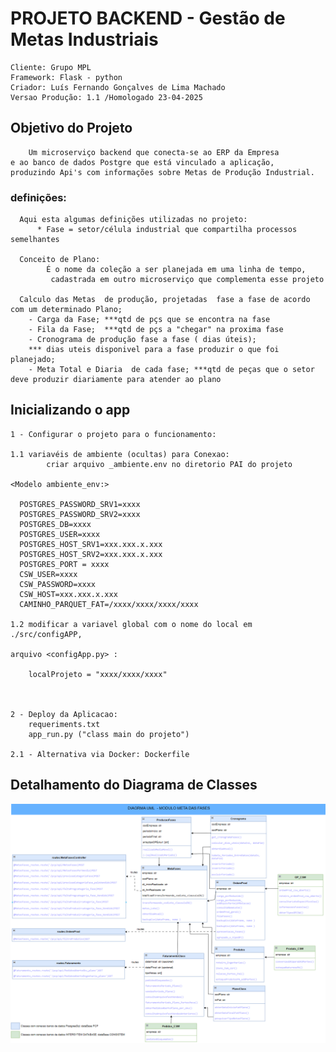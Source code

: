 # PROJETO BACKEND - Gestão de Metas Industriais 
    Cliente: Grupo MPL
    Framework: Flask - python
    Criador: Luís Fernando Gonçalves de Lima Machado
    Versao Produção: 1.1 /Homologado 23-04-2025
    
## Objetivo do Projeto
    
        Um microserviço backend que conecta-se ao ERP da Empresa 
    e ao banco de dados Postgre que está vinculado a aplicação, 
    produzindo Api's com informações sobre Metas de Produção Industrial. 

### definições:
      
      Aqui esta algumas definições utilizadas no projeto:
          * Fase = setor/célula industrial que compartilha processos semelhantes

      Conceito de Plano: 
            É o nome da coleção a ser planejada em uma linha de tempo,
             cadastrada em outro microserviço que complementa esse projeto
  
      Calculo das Metas  de produção, projetadas  fase a fase de acordo com um determinado Plano;
        - Carga da Fase; ***qtd de pçs que se encontra na fase
        - Fila da Fase;  ***qtd de pçs a "chegar" na proxima fase
        - Cronograma de produção fase a fase ( dias úteis); 
        *** dias uteis disponivel para a fase produzir o que foi planejado;
        - Meta Total e Diaria  de cada fase; ***qtd de peças que o setor deve produzir diariamente para atender ao plano
  

## Inicializando o app
    
    1 - Configurar o projeto para o funcionamento: 
        
    1.1 variavéis de ambiente (ocultas) para Conexao: 
            criar arquivo _ambiente.env no diretorio PAI do projeto
    
    <Modelo ambiente_env:>

      POSTGRES_PASSWORD_SRV1=xxxx
      POSTGRES_PASSWORD_SRV2=xxxx
      POSTGRES_DB=xxxx
      POSTGRES_USER=xxxx
      POSTGRES_HOST_SRV1=xxx.xxx.x.xxx
      POSTGRES_HOST_SRV2=xxx.xxx.x.xxx
      POSTGRES_PORT = xxxx
      CSW_USER=xxxx
      CSW_PASSWORD=xxxx
      CSW_HOST=xxx.xxx.x.xxx
      CAMINHO_PARQUET_FAT=/xxxx/xxxx/xxxx/xxxx

    1.2 modificar a variavel global com o nome do local em ./src/configAPP,
    
    arquivo <configApp.py> :
        
        localProjeto = "xxxx/xxxx/xxxx"
    
    
        
    2 - Deploy da Aplicacao: 
        requeriments.txt
        app_run.py ("class main do projeto")
    
    2.1 - Alternativa via Docker: Dockerfile 
    

## Detalhamento do Diagrama de Classes

![Diagrama de Classes](docsProject/ModeloUML_ModuloGestaoMetas.png)


